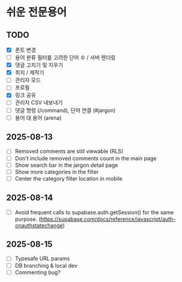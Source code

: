 # 쉬운 전문용어

## TODO

- [x] 폰트 변경
- [ ] 용어 분류 필터를 고려한 단어 수 / 서버 렌더링
- [x] 댓글 고치기 및 지우기
- [x] 취지 / 제작기
- [ ] 관리자 모드
- [ ] 프로필
- [x] 링크 공유
- [ ] 관리자 CSV 내보내기
- [ ] 댓글 명령 (/command), 단어 연결 (#jargon)
- [ ] 용어 대 용어 (arena)

## 2025-08-13

- [ ] Removed comments are still viewable (RLS)
- [ ] Don't include removed comments count in the main page
- [ ] Show search bar in the jargon detail page
- [ ] Show more categories in the filter
- [ ] Center the category filter location in mobile

## 2025-08-14

- [ ] Avoid frequent calls to supabase.auth.getSession() for the same purpose. (https://supabase.com/docs/reference/javascript/auth-onauthstatechange)

## 2025-08-15

- [ ] Typesafe URL params
- [ ] DB branching & local dev
- [ ] Commenting bug?

